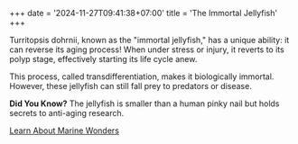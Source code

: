 +++
date = '2024-11-27T09:41:38+07:00'
title = 'The Immortal Jellyfish'
+++

<!-- # The Immortal Jellyfish -->

Turritopsis dohrnii, known as the "immortal jellyfish," has a unique ability: it can reverse its aging process! When under stress or injury, it reverts to its polyp stage, effectively starting its life cycle anew.

This process, called transdifferentiation, makes it biologically immortal. However, these jellyfish can still fall prey to predators or disease.

**Did You Know?** The jellyfish is smaller than a human pinky nail but holds secrets to anti-aging research.

[Learn About Marine Wonders](https://www.nationalgeographic.com)
